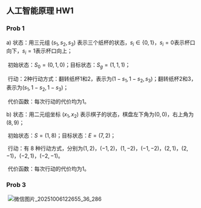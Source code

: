 ## 人工智能原理 HW1

### Prob 1

a)     状态：用三元组 $(s_1, s_2, s_3)$ 表示三个纸杯的状态，$s_i \in \{0,1\}$，$s_i=0$表示杯口向下，$s_i=1$表示杯口向上；

​	初始状态：$S_0 = (0,1,0)$；目标状态：$S_g = (1,1,1)$；

​	行动：2种行动方式：翻转纸杯1和2，表示为$(1-s_1,1-s_2,s_3)$；翻转纸杯2和3，表示为$(s_1,1-s_2,1-s_3)$；

​	代价函数：每次行动的代价均为1。

b)     状态：用二元组坐标 $(x_1,x_2)$ 表示棋子的状态，棋盘左下角为$(0,0)$，右上角为$(8,9)$；

​	初始状态：$S=(1,8)$；目标状态：$E=(7,2)$；

​	行动：有 $8$ 种行动方式，分别为$(1,2)，(-1,2)，(1,-2)，(-1,-2)，(2,1)，(2,-1)，(-2,1)，(-2,-1)$。

​	代价函数：每次行动的代价均为1。

### Prob 3

​	![微信图片_20251006122655_36_286](/Users/rst/Desktop/微信图片_20251006122655_36_286.jpg)
